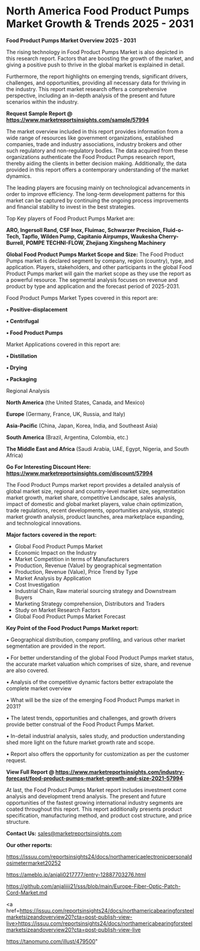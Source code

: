  # North America Food Product Pumps Market Growth & Trends 2025 - 2031

<Strong> Food Product Pumps Market Overview 2025 - 2031</strong>

The rising technology in Food Product Pumps Market is also depicted in this research report. Factors that are boosting the growth of the market, and giving a positive push to thrive in the global market is explained in detail.

Furthermore, the report highlights on emerging trends, significant drivers, challenges, and opportunities, providing all necessary data for thriving in the industry. This report market research offers a comprehensive perspective, including an in-depth analysis of the present and future scenarios within the industry.

<strong>Request Sample Report @ <a href=https://www.marketreportsinsights.com/sample/57994>https://www.marketreportsinsights.com/sample/57994</a></strong>

The market overview included in this report provides information from a wide range of resources like government organizations, established companies, trade and industry associations, industry brokers and other such regulatory and non-regulatory bodies. The data acquired from these organizations authenticate the Food Product Pumps research report, thereby aiding the clients in better decision making. Additionally, the data provided in this report offers a contemporary understanding of the market dynamics.

The leading players are focusing mainly on technological advancements in order to improve efficiency. The long-term development patterns for this market can be captured by continuing the ongoing process improvements and financial stability to invest in the best strategies.

Top Key players of Food Product Pumps Market are:

<strong>ARO, Ingersoll Rand, CSF Inox, Fluimac, Schwarzer Precision, Fluid-o-Tech, Tapflo, Wilden Pump, Capitanio Airpumps, Waukesha Cherry-Burrell, POMPE TECHNI-FLOW, Zhejiang Xingsheng Machinery</strong>

<strong><b>Global Food Product Pumps Market Scope and Size:</b></strong>
The Food Product Pumps market is declared segment by company, region (country), type, and application. Players, stakeholders, and other participants in the global Food Product Pumps market will gain the market scope as they use the report as a powerful resource. The segmental analysis focuses on revenue and product by type and application and the forecast period of 2025-2031.

Food Product Pumps Market Types covered in this report are:

<strong>• Positive-displacement

• Centrifugal

• Food Product Pumps</strong>

Market Applications covered in this report are:

<strong>• Distillation

• Drying

• Packaging</strong> 

Regional Analysis

<strong>North America</strong> (the United States, Canada, and Mexico)

<strong>Europe</strong> (Germany, France, UK, Russia, and Italy)

<strong>Asia-Pacific</strong> (China, Japan, Korea, India, and Southeast Asia)

<strong>South America</strong> (Brazil, Argentina, Colombia, etc.)

<strong>The Middle East and Africa</strong> (Saudi Arabia, UAE, Egypt, Nigeria, and South Africa)

<strong>Go For Interesting Discount Here: <a href=https://www.marketreportsinsights.com/discount/57994>https://www.marketreportsinsights.com/discount/57994</a></strong>

The Food Product Pumps market report provides a detailed analysis of global market size, regional and country-level market size, segmentation market growth, market share, competitive Landscape, sales analysis, impact of domestic and global market players, value chain optimization, trade regulations, recent developments, opportunities analysis, strategic market growth analysis, product launches, area marketplace expanding, and technological innovations.

<strong><b>Major factors covered in the report:</b></strong>
<ul>
  <li>Global Food Product Pumps Market </li>
  <li>Economic Impact on the Industry</li>
  <li>Market Competition in terms of Manufacturers</li>
  <li>Production, Revenue (Value) by geographical segmentation</li>
  <li>Production, Revenue (Value), Price Trend by Type</li>
  <li>Market Analysis by Application</li>
  <li>Cost Investigation</li>
  <li>Industrial Chain, Raw material sourcing strategy and Downstream Buyers</li>
  <li>Marketing Strategy comprehension, Distributors and Traders</li>
  <li>Study on Market Research Factors</li>
  <li>Global Food Product Pumps Market Forecast</li>
</ul>

<strong><b>Key Point of the Food Product Pumps Market report:</b></strong>

• Geographical distribution, company profiling, and various other market segmentation are provided in the report.

• For better understanding of the global Food Product Pumps market status, the accurate market valuation which comprises of size, share, and revenue are also covered.

• Analysis of the competitive dynamic factors better extrapolate the complete market overview

• What will be the size of the emerging Food Product Pumps market in 2031?

• The latest trends, opportunities and challenges, and growth drivers provide better construal of the Food Product Pumps Market.

• In-detail industrial analysis, sales study, and production understanding shed more light on the future market growth rate and scope.

• Report also offers the opportunity for customization as per the customer request.

<strong><b>View Full Report @ <a href=https://www.marketreportsinsights.com/industry-forecast/food-product-pumps-market-growth-and-size-2021-57994>https://www.marketreportsinsights.com/industry-forecast/food-product-pumps-market-growth-and-size-2021-57994</a></b></strong>


At last, the Food Product Pumps Market report includes investment come analysis and development trend analysis. The present and future opportunities of the fastest growing international industry segments are coated throughout this report. This report additionally presents product specification, manufacturing method, and product cost structure, and price structure.

<strong>Contact Us:</strong>
sales@marketreportsinsights.com

<strong>Our other reports:</strong>

<a href=https://issuu.com/reportsinsights24/docs/northamericaelectronicpersonaldosimetermarket20252>https://issuu.com/reportsinsights24/docs/northamericaelectronicpersonaldosimetermarket20252</a>

<a href=https://ameblo.jp/anjali0217777/entry-12887703276.html>https://ameblo.jp/anjali0217777/entry-12887703276.html</a>

<a href=https://github.com/anjaliiii21/sss/blob/main/Europe-Fiber-Optic-Patch-Cord-Market.md>https://github.com/anjaliiii21/sss/blob/main/Europe-Fiber-Optic-Patch-Cord-Market.md</a>

<a href=https://issuu.com/reportsinsights24/docs/northamericabearingforsteelmarketsizeandoverview20?cta=post-publish-view-live>https://issuu.com/reportsinsights24/docs/northamericabearingforsteelmarketsizeandoverview20?cta=post-publish-view-live</a>

<a href=https://tanomuno.com/illust/479500>https://tanomuno.com/illust/479500</a>"
